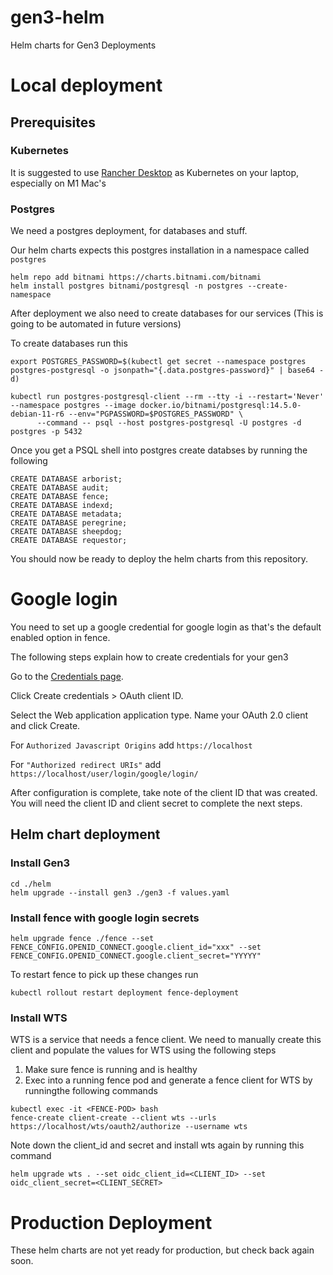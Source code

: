 # gen3-helm
Helm charts for Gen3 Deployments


# Local deployment

## Prerequisites

### Kubernetes
It is suggested to use [Rancher Desktop](https://rancherdesktop.io/) as Kubernetes on your laptop, especially on M1 Mac's

### Postgres 
We need a postgres deployment, for databases and stuff. 

Our helm charts expects this postgres installation in a namespace called `postgres` 



```
helm repo add bitnami https://charts.bitnami.com/bitnami
helm install postgres bitnami/postgresql -n postgres --create-namespace
```


After deployment we also need to create databases for our services (This is going to be automated in future versions)

To create databases run this 

```
export POSTGRES_PASSWORD=$(kubectl get secret --namespace postgres postgres-postgresql -o jsonpath="{.data.postgres-password}" | base64 -d)

kubectl run postgres-postgresql-client --rm --tty -i --restart='Never' --namespace postgres --image docker.io/bitnami/postgresql:14.5.0-debian-11-r6 --env="PGPASSWORD=$POSTGRES_PASSWORD" \
      --command -- psql --host postgres-postgresql -U postgres -d postgres -p 5432

```

Once you get a PSQL shell into postgres create databses by running the following
```
CREATE DATABASE arborist;
CREATE DATABASE audit;
CREATE DATABASE fence;
CREATE DATABASE indexd;
CREATE DATABASE metadata;
CREATE DATABASE peregrine;
CREATE DATABASE sheepdog;
CREATE DATABASE requestor;
```


You should now be ready to deploy the helm charts from this repository. 


# Google login

You need to set up a google credential for google login as that's the default enabled option in fence. 


The following steps explain how to create credentials for your gen3

Go to the [Credentials page](https://console.developers.google.com/apis/credentials).

Click Create credentials > OAuth client ID.

Select the Web application application type.
Name your OAuth 2.0 client and click Create.

For `Authorized Javascript Origins` add `https://localhost`

For `"Authorized redirect URIs"` add  `https://localhost/user/login/google/login/` 

After configuration is complete, take note of the client ID that was created. You will need the client ID and client secret to complete the next steps. 


## Helm chart deployment

### Install Gen3
```
cd ./helm
helm upgrade --install gen3 ./gen3 -f values.yaml
```

### Install fence with google login secrets

```
helm upgrade fence ./fence --set FENCE_CONFIG.OPENID_CONNECT.google.client_id="xxx" --set FENCE_CONFIG.OPENID_CONNECT.google.client_secret="YYYYY"

```

To restart fence to pick up these changes run 

```
kubectl rollout restart deployment fence-deployment
```

### Install WTS 

WTS is a service that needs a fence client. We need to manually create this client and populate the values for WTS using the following steps

1. Make sure fence is running and is healthy
2. Exec into a running fence pod and generate a fence client for WTS by runningthe following commands
```
kubectl exec -it <FENCE-POD> bash
fence-create client-create --client wts --urls https://localhost/wts/oauth2/authorize --username wts
```

Note down the client_id and secret and install wts again by running this command

```
helm upgrade wts . --set oidc_client_id=<CLIENT_ID> --set oidc_client_secret=<CLIENT_SECRET>
```

# Production Deployment
These helm charts are not yet ready for production, but check back again soon. 
